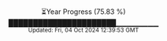 <p align="center">
⏳Year Progress (75.83 %) <br>
██████████████████████▁▁▁▁▁▁▁▁ <br>
<sub>Updated: Fri, 04 Oct 2024 12:39:53 GMT</sub>
</p>

